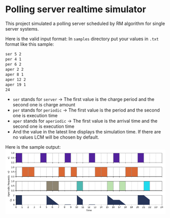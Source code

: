 # Polling server realtime simulator

This project simulated a polling server scheduled by RM algorithm for single server systems.

Here is the valid input format:
In `samples` directory put your values in `.txt` format like this sample:

```text
ser 5 2
per 4 1
per 6 2
aper 2 2
aper 8 1
aper 12 2
aper 19 1
24
```

- `ser` stands for `server` -> The first value is the charge period and the second one is charge amount
- `per` stands for `periodic` -> The first value is the period and the second one is execution time
- `aper` stands for `aperiodic` -> The first value is the arrival time and the second one is execution time
- And the value in the latest line displays the simulation time. If there are no values LCM will be chosen by default.

Here is the sample output:
<img src="files/img.png">